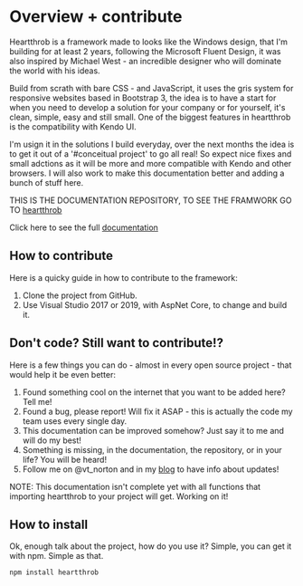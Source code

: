 # Overview + contribute
Heartthrob is a framework made to looks like the Windows design, that I'm building for at least 2 years, following the Microsoft Fluent Design, it was also inspired by Michael West - an incredible designer who will dominate the world with his ideas.

Build from scrath with bare CSS - and JavaScript, it uses the gris system for responsive websites based in Bootstrap 3, the idea is to have a start for when you need to develop a solution for your company or for yourself, it's clean, simple, easy and still small. One of the biggest features in heartthrob is the compatibility with Kendo UI.

I'm usign it in the solutions I build everyday, over the next months the idea is to get it out of a '#conceitual project' to go all real! So expect nice fixes and small adctions as it will be more and more compatible with Kendo and other browsers. I will also work to make this documentation better and adding a bunch of stuff here.

THIS IS THE DOCUMENTATION REPOSITORY, TO SEE THE FRAMWORK GO TO [heartthrob](https://github.com/vtnorton/Heartthrob/)

Click here to see the full [documentation](http://heartthrob.vtnorton.com/) 

## How to contribute
Here is a quicky guide in how to contribute to the framework:

1. Clone the project from GitHub.
2. Use Visual Studio 2017 or 2019, with AspNet Core, to change and build it.

## Don't code? Still want to contribute!?
Here is a few things you can do - almost in every open source project - that would help it be even better:

1. Found something cool on the internet that you want to be added here? Tell me!
2. Found a bug, please report! Will fix it ASAP - this is actually the code my team uses every single day.
3. This documentation can be improved somehow? Just say it to me and will do my best!
4. Something is missing, in the documentation, the repository, or in your life? You will be heard!
5. Follow me on @vt_norton and in my [blog](https://vtnorton.com/blog) to have info about updates!

NOTE: This documentation isn't complete yet with all functions that importing heartthrob to your project will get. Working on it!

## How to install
Ok, enough talk about the project, how do you use it? Simple, you can get it with npm. Simple as that.

```bash
npm install heartthrob
```

